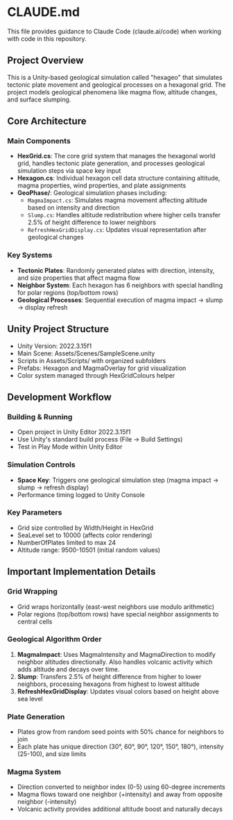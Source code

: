 # CLAUDE.md

This file provides guidance to Claude Code (claude.ai/code) when working with code in this repository.

## Project Overview

This is a Unity-based geological simulation called "hexageo" that simulates tectonic plate movement and geological processes on a hexagonal grid. The project models geological phenomena like magma flow, altitude changes, and surface slumping.

## Core Architecture

### Main Components

- **HexGrid.cs**: The core grid system that manages the hexagonal world grid, handles tectonic plate generation, and processes geological simulation steps via space key input
- **Hexagon.cs**: Individual hexagon cell data structure containing altitude, magma properties, wind properties, and plate assignments
- **GeoPhase/**: Geological simulation phases including:
  - `MagmaImpact.cs`: Simulates magma movement affecting altitude based on intensity and direction
  - `Slump.cs`: Handles altitude redistribution where higher cells transfer 2.5% of height difference to lower neighbors
  - `RefreshHexGridDisplay.cs`: Updates visual representation after geological changes

### Key Systems

- **Tectonic Plates**: Randomly generated plates with direction, intensity, and size properties that affect magma flow
- **Neighbor System**: Each hexagon has 6 neighbors with special handling for polar regions (top/bottom rows)
- **Geological Processes**: Sequential execution of magma impact → slump → display refresh

## Unity Project Structure

- Unity Version: 2022.3.15f1
- Main Scene: Assets/Scenes/SampleScene.unity
- Scripts in Assets/Scripts/ with organized subfolders
- Prefabs: Hexagon and MagmaOverlay for grid visualization
- Color system managed through HexGridColours helper

## Development Workflow

### Building & Running
- Open project in Unity Editor 2022.3.15f1
- Use Unity's standard build process (File → Build Settings)
- Test in Play Mode within Unity Editor

### Simulation Controls
- **Space Key**: Triggers one geological simulation step (magma impact → slump → refresh display)
- Performance timing logged to Unity Console

### Key Parameters
- Grid size controlled by Width/Height in HexGrid
- SeaLevel set to 10000 (affects color rendering)
- NumberOfPlates limited to max 24
- Altitude range: 9500-10501 (initial random values)

## Important Implementation Details

### Grid Wrapping
- Grid wraps horizontally (east-west neighbors use modulo arithmetic)
- Polar regions (top/bottom rows) have special neighbor assignments to central cells

### Geological Algorithm Order
1. **MagmaImpact**: Uses MagmaIntensity and MagmaDirection to modify neighbor altitudes directionally. Also handles volcanic activity which adds altitude and decays over time.
2. **Slump**: Transfers 2.5% of height difference from higher to lower neighbors, processing hexagons from highest to lowest altitude
3. **RefreshHexGridDisplay**: Updates visual colors based on height above sea level

### Plate Generation
- Plates grow from random seed points with 50% chance for neighbors to join
- Each plate has unique direction (30°, 60°, 90°, 120°, 150°, 180°), intensity (25-100), and size limits

### Magma System
- Direction converted to neighbor index (0-5) using 60-degree increments
- Magma flows toward one neighbor (+intensity) and away from opposite neighbor (-intensity)
- Volcanic activity provides additional altitude boost and naturally decays